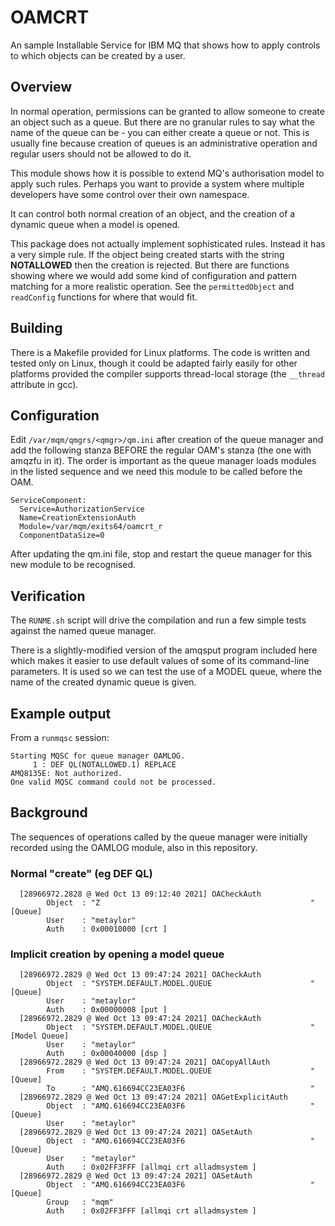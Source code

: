 # OAMCRT
An sample Installable Service for IBM MQ that shows how to apply controls to which objects
can be created by a user.

## Overview
In normal operation, permissions can be granted to allow someone to create
an object such as a queue. But there are no granular rules to say what the
name of the queue can be - you can either create a queue or not. This is usually
fine because creation of queues is an administrative operation and regular users
should not be allowed to do it.

This module shows how it is possible to extend MQ's authorisation model to apply
such rules. Perhaps you want to provide a system where multiple developers have
some control over their own namespace.

It can control both normal creation of an object, and the creation of a dynamic
queue when a model is opened.

This package does not actually implement sophisticated rules. Instead it has
a very simple rule. If the object being created starts with the string **NOTALLOWED**
then the creation is rejected. But there are functions showing where we would add some kind
of configuration and pattern matching for a more realistic operation. See the
`permittedObject` and `readConfig` functions for where that would fit.

## Building
There is a Makefile provided for Linux platforms. The code is written and
tested only on Linux, though it could be adapted fairly easily for other platforms
provided the compiler supports thread-local storage (the `__thread` attribute in gcc).

## Configuration
Edit `/var/mqm/qmgrs/<qmgr>/qm.ini` after creation of
the queue manager and add the following stanza BEFORE the regular OAM's
stanza (the one with amqzfu in it). The order is important as the queue manager
loads modules in the listed sequence and we need this module to be called before
the OAM.

```
ServiceComponent:
  Service=AuthorizationService
  Name=CreationExtensionAuth
  Module=/var/mqm/exits64/oamcrt_r
  ComponentDataSize=0
```

After updating the qm.ini file, stop and restart the queue manager for this
new module to be recognised.

## Verification
The `RUNME.sh` script will drive the compilation and run a few simple tests against
the named queue manager.

There is a slightly-modified version of the amqsput program included here which makes
it easier to use default values of some of its command-line parameters. It is used
so we can test the use of a MODEL queue, where the name of the created dynamic queue
is given.

## Example output
From a `runmqsc` session:

```
Starting MQSC for queue manager OAMLOG.
     1 : DEF QL(NOTALLOWED.1) REPLACE
AMQ8135E: Not authorized.
One valid MQSC command could not be processed.
```

## Background
The sequences of operations called by the queue manager were initially recorded
using the OAMLOG module, also in this repository.

### Normal "create" (eg DEF QL)

```
  [28966972.2828 @ Wed Oct 13 09:12:40 2021] OACheckAuth
        Object  : "Z                                               " [Queue]
        User    : "metaylor"
        Auth    : 0x00010000 [crt ]
```
### Implicit creation by opening a model queue

```
  [28966972.2829 @ Wed Oct 13 09:47:24 2021] OACheckAuth
        Object  : "SYSTEM.DEFAULT.MODEL.QUEUE                      " [Queue]
        User    : "metaylor"
        Auth    : 0x00000008 [put ]
  [28966972.2829 @ Wed Oct 13 09:47:24 2021] OACheckAuth
        Object  : "SYSTEM.DEFAULT.MODEL.QUEUE                      " [Model Queue]
        User    : "metaylor"
        Auth    : 0x00040000 [dsp ]
  [28966972.2829 @ Wed Oct 13 09:47:24 2021] OACopyAllAuth
        From    : "SYSTEM.DEFAULT.MODEL.QUEUE                      " [Queue]
        To      : "AMQ.616694CC23EA03F6                            "
  [28966972.2829 @ Wed Oct 13 09:47:24 2021] OAGetExplicitAuth
        Object  : "AMQ.616694CC23EA03F6                            " [Queue]
        User    : "metaylor"
  [28966972.2829 @ Wed Oct 13 09:47:24 2021] OASetAuth
        Object  : "AMQ.616694CC23EA03F6                            " [Queue]
        User    : "metaylor"
        Auth    : 0x02FF3FFF [allmqi crt alladmsystem ]
  [28966972.2829 @ Wed Oct 13 09:47:24 2021] OASetAuth
        Object  : "AMQ.616694CC23EA03F6                            " [Queue]
        Group   : "mqm"
        Auth    : 0x02FF3FFF [allmqi crt alladmsystem ]
```
